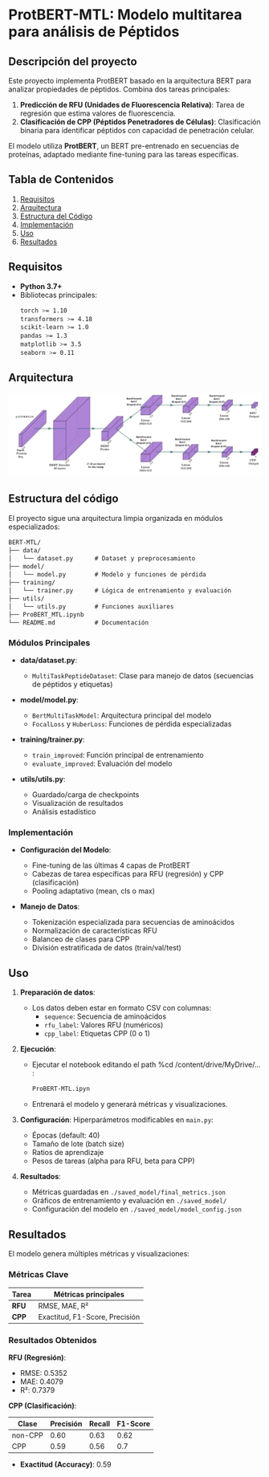 # ProtBERT-MTL: Modelo multitarea para análisis de Péptidos

## Descripción del proyecto

Este proyecto implementa ProtBERT basado en la arquitectura BERT para analizar propiedades de péptidos. Combina dos tareas principales:

1. **Predicción de RFU (Unidades de Fluorescencia Relativa)**: Tarea de regresión que estima valores de fluorescencia.
2. **Clasificación de CPP (Péptidos Penetradores de Células)**: Clasificación binaria para identificar péptidos con capacidad de penetración celular.

El modelo utiliza **ProtBERT**, un BERT pre-entrenado en secuencias de proteínas, adaptado mediante fine-tuning para las tareas específicas.

## Tabla de Contenidos

1. [Requisitos](#requisitos)
2. [Arquitectura](#arquitectura)
3. [Estructura del Código](#estructura-del-código)
4. [Implementación](#implementación)
5. [Uso](#uso)
6. [Resultados](#resultados)

## Requisitos

- **Python 3.7+**
- Bibliotecas principales:
  ```bash
  torch >= 1.10
  transformers >= 4.18
  scikit-learn >= 1.0
  pandas >= 1.3
  matplotlib >= 3.5
  seaborn >= 0.11
  ```

## Arquitectura

<img src="./saved_model/my_network.jpg" alt="Arquitectura del modelo" width="min-width 100%" height="auto">

## Estructura del código

El proyecto sigue una arquitectura limpia organizada en módulos especializados:

```
BERT-MTL/
├── data/
│   └── dataset.py      # Dataset y preprocesamiento
├── model/
│   └── model.py        # Modelo y funciones de pérdida
├── training/
│   └── trainer.py      # Lógica de entrenamiento y evaluación
├── utils/
│   └── utils.py        # Funciones auxiliares
├── ProBERT_MTL.ipynb
└── README.md           # Documentación
```

### Módulos Principales

- **data/dataset.py**:

  - `MultiTaskPeptideDataset`: Clase para manejo de datos (secuencias de péptidos y etiquetas)

- **model/model.py**:

  - `BertMultiTaskModel`: Arquitectura principal del modelo
  - `FocalLoss` y `HuberLoss`: Funciones de pérdida especializadas

- **training/trainer.py**:

  - `train_improved`: Función principal de entrenamiento
  - `evaluate_improved`: Evaluación del modelo

- **utils/utils.py**:
  - Guardado/carga de checkpoints
  - Visualización de resultados
  - Análisis estadístico

### Implementación

- **Configuración del Modelo**:

  - Fine-tuning de las últimas 4 capas de ProtBERT
  - Cabezas de tarea específicas para RFU (regresión) y CPP (clasificación)
  - Pooling adaptativo (mean, cls o max)

- **Manejo de Datos**:
  - Tokenización especializada para secuencias de aminoácidos
  - Normalización de características RFU
  - Balanceo de clases para CPP
  - División estratificada de datos (train/val/test)

## Uso

1. **Preparación de datos**:

   - Los datos deben estar en formato CSV con columnas:
     - `sequence`: Secuencia de aminoácidos
     - `rfu_label`: Valores RFU (numéricos)
     - `cpp_label`: Etiquetas CPP (0 o 1)

2. **Ejecución**:

   - Ejecutar el notebook editando el path %cd /content/drive/MyDrive/... :

     ```bash
     ProBERT-MTL.ipyn
     ```

   - Entrenará el modelo y generará métricas y visualizaciones.

3. **Configuración**:
   Hiperparámetros modificables en `main.py`:

   - Épocas (default: 40)
   - Tamaño de lote (batch size)
   - Ratios de aprendizaje
   - Pesos de tareas (alpha para RFU, beta para CPP)

4. **Resultados**:
   - Métricas guardadas en `./saved_model/final_metrics.json`
   - Gráficos de entrenamiento y evaluación en `./saved_model/`
   - Configuración del modelo en `./saved_model/model_config.json`

## Resultados

El modelo genera múltiples métricas y visualizaciones:

### Métricas Clave

| Tarea   | Métricas principales           |
| ------- | ------------------------------ |
| **RFU** | RMSE, MAE, R²                  |
| **CPP** | Exactitud, F1-Score, Precisión |

### Resultados Obtenidos

**RFU (Regresión)**:

- RMSE: 0.5352
- MAE: 0.4079
- R²: 0.7379

**CPP (Clasificación)**:

| Clase   | Precisión | Recall | F1-Score |
| ------- | --------- | ------ | -------- |
| non-CPP | 0.60      | 0.63   | 0.62     |
| CPP     | 0.59      | 0.56   | 0.7      |

- **Exactitud (Accuracy)**: 0.59
